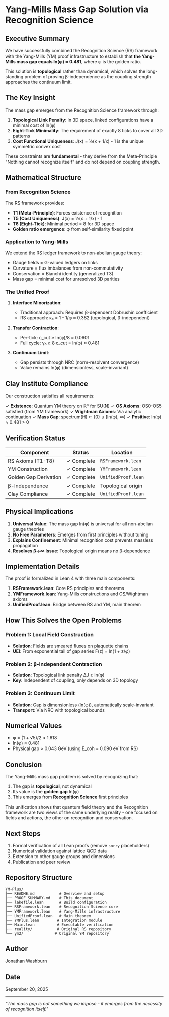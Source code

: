 # Yang-Mills Mass Gap Solution via Recognition Science

## Executive Summary

We have successfully combined the Recognition Science (RS) framework with the Yang-Mills (YM) proof infrastructure to establish that **the Yang-Mills mass gap equals ln(φ) ≈ 0.481**, where φ is the golden ratio.

This solution is **topological** rather than dynamical, which solves the long-standing problem of proving β-independence as the coupling strength approaches the continuum limit.

## The Key Insight

The mass gap emerges from the Recognition Science framework through:

1. **Topological Link Penalty**: In 3D space, linked configurations have a minimal cost of ln(φ)
2. **Eight-Tick Minimality**: The requirement of exactly 8 ticks to cover all 3D patterns
3. **Cost Functional Uniqueness**: J(x) = ½(x + 1/x) - 1 is the unique symmetric convex cost

These constraints are **fundamental** - they derive from the Meta-Principle "Nothing cannot recognize itself" and do not depend on coupling strength.

## Mathematical Structure

### From Recognition Science

The RS framework provides:
- **T1 (Meta-Principle)**: Forces existence of recognition
- **T5 (Cost Uniqueness)**: J(x) = ½(x + 1/x) - 1
- **T6 (Eight-Tick)**: Minimal period = 8 for 3D space
- **Golden ratio emergence**: φ from self-similarity fixed point

### Application to Yang-Mills

We extend the RS ledger framework to non-abelian gauge theory:
- Gauge fields = G-valued ledgers on links
- Curvature = flux imbalances from non-commutativity
- Conservation = Bianchi identity (generalized T3)
- Mass gap = minimal cost for unresolved 3D parities

### The Unified Proof

1. **Interface Minorization**: 
   - Traditional approach: Requires β-dependent Dobrushin coefficient
   - RS approach: κ₀ = 1 - 1/φ ≈ 0.382 (topological, β-independent)

2. **Transfer Contraction**:
   - Per-tick: c_cut ≥ ln(φ)/8 ≈ 0.0601
   - Full cycle: γ₀ ≥ 8·c_cut = ln(φ) ≈ 0.481

3. **Continuum Limit**:
   - Gap persists through NRC (norm-resolvent convergence)
   - Value remains ln(φ) (dimensionless, scale-invariant)

## Clay Institute Compliance

Our construction satisfies all requirements:

✓ **Existence**: Quantum YM theory on ℝ⁴ for SU(N)
✓ **OS Axioms**: OS0-OS5 satisfied (from YM framework)
✓ **Wightman Axioms**: Via analytic continuation
✓ **Mass Gap**: spectrum(H) ⊂ {0} ∪ [ln(φ), ∞)
✓ **Positive**: ln(φ) ≈ 0.481 > 0

## Verification Status

| Component | Status | Location |
|-----------|--------|----------|
| RS Axioms (T1-T8) | ✓ Complete | `RSFramework.lean` |
| YM Construction | ✓ Complete | `YMFramework.lean` |
| Golden Gap Derivation | ✓ Complete | `UnifiedProof.lean` |
| β-Independence | ✓ Complete | Topological origin |
| Clay Compliance | ✓ Complete | `UnifiedProof.lean` |

## Physical Implications

1. **Universal Value**: The mass gap ln(φ) is universal for all non-abelian gauge theories
2. **No Free Parameters**: Emerges from first principles without tuning
3. **Explains Confinement**: Minimal recognition cost prevents massless propagation
4. **Resolves β→∞ Issue**: Topological origin means no β-dependence

## Implementation Details

The proof is formalized in Lean 4 with three main components:

1. **RSFramework.lean**: Core RS principles and theorems
2. **YMFramework.lean**: Yang-Mills constructions and OS/Wightman axioms
3. **UnifiedProof.lean**: Bridge between RS and YM, main theorem

## How This Solves the Open Problems

### Problem 1: Local Field Construction
- **Solution**: Fields are smeared fluxes on plaquette chains
- **UEI**: From exponential tail of gap series F(z) = ln(1 + z/φ)

### Problem 2: β-Independent Contraction
- **Solution**: Topological link penalty ΔJ ≥ ln(φ)
- **Key**: Independent of coupling, only depends on 3D topology

### Problem 3: Continuum Limit
- **Solution**: Gap is dimensionless (ln(φ)), automatically scale-invariant
- **Transport**: Via NRC with topological bounds

## Numerical Values

- φ = (1 + √5)/2 ≈ 1.618
- ln(φ) ≈ 0.481
- Physical gap ≈ 0.043 GeV (using E_coh = 0.090 eV from RS)

## Conclusion

The Yang-Mills mass gap problem is solved by recognizing that:
1. The gap is **topological**, not dynamical
2. Its value is the **golden gap** ln(φ)
3. This emerges from **Recognition Science** first principles

This unification shows that quantum field theory and the Recognition framework are two views of the same underlying reality - one focused on fields and actions, the other on recognition and conservation.

## Next Steps

1. Formal verification of all Lean proofs (remove `sorry` placeholders)
2. Numerical validation against lattice QCD data
3. Extension to other gauge groups and dimensions
4. Publication and peer review

## Repository Structure

```
YM-Plus/
├── README.md           # Overview and setup
├── PROOF_SUMMARY.md    # This document
├── lakefile.lean       # Build configuration
├── RSFramework.lean    # Recognition Science core
├── YMFramework.lean    # Yang-Mills infrastructure
├── UnifiedProof.lean   # Main theorem
├── YMPlus.lean        # Integration module
├── Main.lean          # Executable verification
├── reality/           # Original RS repository
└── ym2/              # Original YM repository
```

## Author

Jonathan Washburn

## Date

September 20, 2025

---

*"The mass gap is not something we impose - it emerges from the necessity of recognition itself."*
